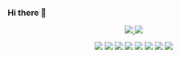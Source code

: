 
### Hi there 👋

<!--
**October7th/October7th** is a ✨ _special_ ✨ repository because its `README.md` (this file) appears on your GitHub profile.

Here are some ideas to get you started:

- 🔭 I’m currently working on ...
- 🌱 I’m currently learning ...
- 👯 I’m looking to collaborate on ...
- 🤔 I’m looking for help with ...
- 💬 Ask me about ...
- 📫 How to reach me: ...
- 😄 Pronouns: ...
- ⚡ Fun fact: ...
-->

<p align="center">
<a href="https://1-2-2-6.tistory.com/">
<img src="https://img.shields.io/badge/Blog-FF6550?style=flat-square&logo=GitHub Sponsors&logoColor=white"/>
</a>
<img src="https://img.shields.io/badge/qkrdpwls1007@gmail.com-68BC71?style=flat-square&logo=Gmail&logoColor=white"/>
 </p>
 
 <p align="center">
 <img src="https://img.shields.io/badge/CSS-1572B6?style=flat-square&logo=CSS3&logoColor=white"/>
 <img src="https://img.shields.io/badge/HTML-E34F26?style=flat-square&logo=HTML5&logoColor=white"/>
 <img src="https://img.shields.io/badge/JavaScript-E34F26?style=flat-square&logo=JavaScript&logoColor=white"/>
 <img src="https://img.shields.io/badge/Visual Studio-5C2D91?style=flat-square&logo=Visual Studio&logoColor=white"/>
  <img src="https://img.shields.io/badge/Oracle-F80000?style=flat-square&logo=Oracle&logoColor=white"/>
  <img src="https://img.shields.io/badge/MySQL-4479A1?style=flat-square&logo=MySQL&logoColor=white"/>
 <img src="https://img.shields.io/badge/Eclipse-2C2255?style=flat-square&logo=Eclipse IDE&logoColor=white"/>
 <img src="https://img.shields.io/badge/IntelliJ-000000?style=flat-square&logo=IntelliJ IDEA&logoColor=white"/>
 </p>
